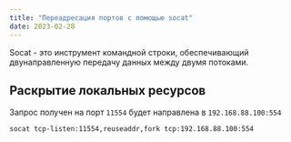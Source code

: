 ```yaml
---
title: "Переадресация портов с помощью socat"
date: 2023-02-28
---
```


Socat - это инструмент командной строки, обеспечивающий двунаправленную передачу данных между двумя потоками.

## Раскрытие локальных ресурсов[](https://help.cesbo.com/misc/tools-and-utilities/network/socat#exposing-local-resources)

Запрос получен на порт `11554` будет направлена в `192.168.88.100:554`

```
socat tcp-listen:11554,reuseaddr,fork tcp:192.168.88.100:554
```
